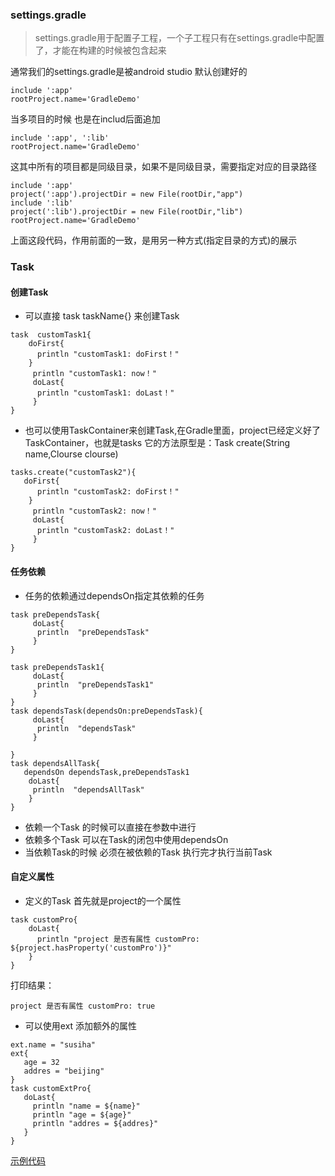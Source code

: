 ### settings.gradle
> settings.gradle用于配置子工程，一个子工程只有在settings.gradle中配置了，才能在构建的时候被包含起来

通常我们的settings.gradle是被android studio 默认创建好的 
```
include ':app'
rootProject.name='GradleDemo'
```

当多项目的时候 也是在includ后面追加
```
include ':app', ':lib'
rootProject.name='GradleDemo'
```
这其中所有的项目都是同级目录，如果不是同级目录，需要指定对应的目录路径
```
include ':app'
project(':app').projectDir = new File(rootDir,"app")
include ':lib'
project(':lib').projectDir = new File(rootDir,"lib")
rootProject.name='GradleDemo'
```
上面这段代码，作用前面的一致，是用另一种方式(指定目录的方式)的展示
### Task
#### 创建Task 
- 可以直接 task taskName{} 来创建Task
```
task  customTask1{
    doFirst{
      println "customTask1: doFirst！"
    }
     println "customTask1: now！"
     doLast{
      println "customTask1: doLast！"
     }
}
```
- 也可以使用TaskContainer来创建Task,在Gradle里面，project已经定义好了TaskContainer，也就是tasks
它的方法原型是：Task create(String name,Clourse clourse)

```
tasks.create("customTask2"){
   doFirst{
      println "customTask2: doFirst！"
    }
     println "customTask2: now！"
     doLast{
      println "customTask2: doLast！"
     }
}
```
#### 任务依赖
- 任务的依赖通过dependsOn指定其依赖的任务
```
task preDependsTask{
     doLast{
      println  "preDependsTask"
     }
}

task preDependsTask1{
     doLast{
      println  "preDependsTask1"      
     }
}
task dependsTask(dependsOn:preDependsTask){
     doLast{
      println  "dependsTask"
     }
 
}
task dependsAllTask{
   dependsOn dependsTask,preDependsTask1
    doLast{
     println  "dependsAllTask"
    }
}

```
- 依赖一个Task 的时候可以直接在参数中进行
- 依赖多个Task 可以在Task的闭包中使用dependsOn
- 当依赖Task的时候 必须在被依赖的Task 执行完才执行当前Task

#### 自定义属性
- 定义的Task 首先就是project的一个属性
```
task customPro{
    doLast{
      println "project 是否有属性 customPro: ${project.hasProperty('customPro')}"
    }
}
```
打印结果：
```
project 是否有属性 customPro: true
```
- 可以使用ext 添加额外的属性
```
ext.name = "susiha"
ext{ 
   age = 32
   addres = "beijing"
}
task customExtPro{
   doLast{
     println "name = ${name}"
     println "age = ${age}"
     println "addres = ${addres}"
   }
}
```

[示例代码](https://github.com/susiha/AndroidDecompose/blob/master/app/src/gradle/groovy/gradleBasics.groovy)

